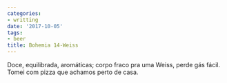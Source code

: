 ```yaml
---
categories:
- writting
date: '2017-10-05'
tags:
- beer
title: Bohemia 14-Weiss
---
```


Doce, equilibrada, aromáticas; corpo fraco pra uma Weiss, perde gás fácil. Tomei com pizza que achamos perto de casa.


